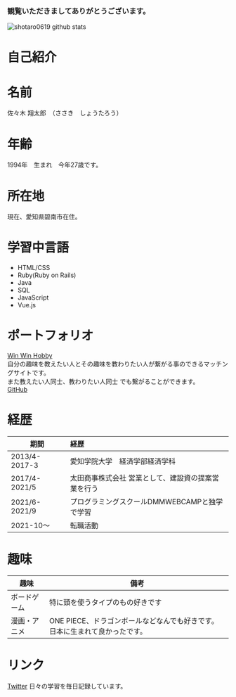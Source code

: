 ### 観覧いただきましてありがとうございます。

![shotaro0619 github stats](https://github-readme-stats.vercel.app/api?username=shotaro0619)


# 自己紹介


# 名前
佐々木 翔太郎　（ささき　しょうたろう）

# 年齢
1994年　生まれ　今年27歳です。

# 所在地
現在、愛知県碧南市在住。

# 学習中言語
- HTML/CSS
- Ruby(Ruby on Rails)
- Java
- SQL
- JavaScript
- Vue.js

# ポートフォリオ
[Win Win Hobby](https://win-win-hobby.com/)</br>自分の趣味を教えたい人とその趣味を教わりたい人が繋がる事のできるマッチングサイトです。 </br>また教えたい人同士、教わりたい人同士 でも繋がることができます。<br>
[GitHub](https://github.com/shotaro0619/pf-win-win-hobby)

# 経歴
| 期間          | 経歴                                                 | 
| ------------- | :--------------------------------------------------- | 
| 2013/4-2017-3 | 愛知学院大学　経済学部経済学科                       | 
| 2017/4-2021/5 | 太田商事株式会社  営業として、建設資の提案営業を行う | 
| 2021/6-2021/9 | プログラミングスクールDMMWEBCAMPと独学で学習         | 
| 2021-10〜     | 転職活動                                             | 

# 趣味
| 趣味         | 備考                                                                        | 
| ------------ | --------------------------------------------------------------------------- | 
| ボードゲーム | 特に頭を使うタイプのもの好きです                                            | 
| 漫画・アニメ | ONE PIECE、ドラゴンボールなどなんでも好きです。日本に生まれて良かったです。 | 

# リンク
[Twitter](https://twitter.com/shotaro68046088)
日々の学習を毎日記録しています。

